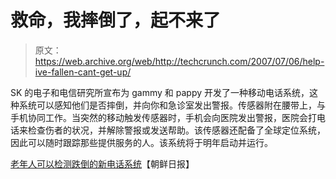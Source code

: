 # 救命，我摔倒了，起不来了

> 原文：<https://web.archive.org/web/http://techcrunch.com/2007/07/06/help-ive-fallen-cant-get-up/>

SK 的电子和电信研究所宣布为 gammy 和 pappy 开发了一种移动电话系统，这种系统可以感知他们是否摔倒，并向你和急诊室发出警报。传感器附在腰带上，与手机协同工作。当突然的移动触发传感器时，手机会向医院发出警报，医院会打电话来检查伤者的状况，并解除警报或发送帮助。该传感器还配备了全球定位系统，因此可以随时跟踪那些提供服务的人。该系统将于明年启动并运行。

[老年人可以检测跌倒的新电话系统](https://web.archive.org/web/20160305145252/http://english.chosun.com/w21data/html/news/200707/200707060018.html)【朝鲜日报】
